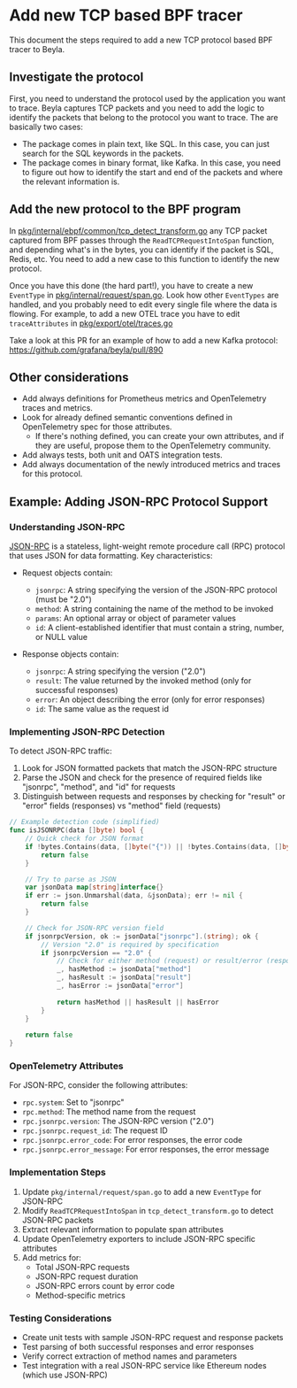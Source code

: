 # Add new TCP based BPF tracer

This document the steps required to add a new TCP protocol based BPF tracer to Beyla.

## Investigate the protocol

First, you need to understand the protocol used by the application you want to trace. Beyla captures TCP packets and you need to add the logic to identify the packets that belong to the protocol you want to trace. The are basically two cases:

- The package comes in plain text, like SQL. In this case, you can just search for the SQL keywords in the packets.
- The package comes in binary format, like Kafka. In this case, you need to figure out how to identify the start and end of the packets and where the relevant information is.


## Add the new protocol to the BPF program

In [pkg/internal/ebpf/common/tcp_detect_transform.go](https://github.com/grafana/beyla/blob/main/pkg/internal/ebpf/common/tcp_detect_transform.go) any TCP packet captured from BPF passes through the `ReadTCPRequestIntoSpan` function, and depending what's in the bytes, you can identify if the packet is SQL, Redis, etc. You need to add a new case to this function to identify the new protocol.

Once you have this done (the hard part!), you have to create a new `EventType` in [pkg/internal/request/span.go](https://github.com/grafana/beyla/blob/main/pkg/internal/request/span.go#L4). Look how other `EventTypes` are handled, and you probably need to edit every single file where the data is flowing. For example, to add a new OTEL trace you have to edit `traceAttributes` in [pkg/export/otel/traces.go](https://github.com/grafana/beyla/blob/main/pkg/export/otel/traces.go#L4)

Take a look at this PR for an example of how to add a new Kafka protocol: https://github.com/grafana/beyla/pull/890

## Other considerations

- Add always definitions for Prometheus metrics and OpenTelemetry traces and metrics.
- Look for already defined semantic conventions defined in OpenTelemetry spec for those attributes.
   - If there's nothing defined, you can create your own attributes, and if they are useful, propose them to the OpenTelemetry community.
- Add always tests, both unit and OATS integration tests.
- Add always documentation of the newly introduced metrics and traces for this protocol.

## Example: Adding JSON-RPC Protocol Support

### Understanding JSON-RPC

[JSON-RPC](https://www.jsonrpc.org/specification) is a stateless, light-weight remote procedure call (RPC) protocol that uses JSON for data formatting. Key characteristics:

- Request objects contain:
  - `jsonrpc`: A string specifying the version of the JSON-RPC protocol (must be "2.0")
  - `method`: A string containing the name of the method to be invoked
  - `params`: An optional array or object of parameter values
  - `id`: A client-established identifier that must contain a string, number, or NULL value

- Response objects contain:
  - `jsonrpc`: A string specifying the version ("2.0")
  - `result`: The value returned by the invoked method (only for successful responses)
  - `error`: An object describing the error (only for error responses)
  - `id`: The same value as the request id

### Implementing JSON-RPC Detection

To detect JSON-RPC traffic:

1. Look for JSON formatted packets that match the JSON-RPC structure
2. Parse the JSON and check for the presence of required fields like "jsonrpc", "method", and "id" for requests
3. Distinguish between requests and responses by checking for "result" or "error" fields (responses) vs "method" field (requests)

```go
// Example detection code (simplified)
func isJSONRPC(data []byte) bool {
    // Quick check for JSON format
    if !bytes.Contains(data, []byte("{")) || !bytes.Contains(data, []byte("}")) {
        return false
    }

    // Try to parse as JSON
    var jsonData map[string]interface{}
    if err := json.Unmarshal(data, &jsonData); err != nil {
        return false
    }

    // Check for JSON-RPC version field
    if jsonrpcVersion, ok := jsonData["jsonrpc"].(string); ok {
        // Version "2.0" is required by specification
        if jsonrpcVersion == "2.0" {
            // Check for either method (request) or result/error (response)
            _, hasMethod := jsonData["method"]
            _, hasResult := jsonData["result"]
            _, hasError := jsonData["error"]
            
            return hasMethod || hasResult || hasError
        }
    }
    
    return false
}
```

### OpenTelemetry Attributes

For JSON-RPC, consider the following attributes:

- `rpc.system`: Set to "jsonrpc"
- `rpc.method`: The method name from the request
- `rpc.jsonrpc.version`: The JSON-RPC version ("2.0")
- `rpc.jsonrpc.request_id`: The request ID
- `rpc.jsonrpc.error_code`: For error responses, the error code
- `rpc.jsonrpc.error_message`: For error responses, the error message

### Implementation Steps

1. Update `pkg/internal/request/span.go` to add a new `EventType` for JSON-RPC
2. Modify `ReadTCPRequestIntoSpan` in `tcp_detect_transform.go` to detect JSON-RPC packets
3. Extract relevant information to populate span attributes
4. Update OpenTelemetry exporters to include JSON-RPC specific attributes
5. Add metrics for:
   - Total JSON-RPC requests
   - JSON-RPC request duration
   - JSON-RPC errors count by error code
   - Method-specific metrics

### Testing Considerations

- Create unit tests with sample JSON-RPC request and response packets
- Test parsing of both successful responses and error responses
- Verify correct extraction of method names and parameters
- Test integration with a real JSON-RPC service like Ethereum nodes (which use JSON-RPC)